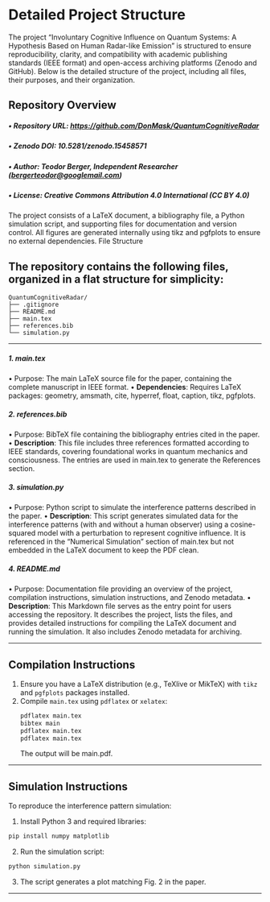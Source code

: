 # Detailed Project Structure
The project “Involuntary Cognitive Influence on Quantum Systems: A Hypothesis Based on Human Radar-like Emission” is structured to ensure reproducibility, clarity, and compatibility with academic publishing standards (IEEE format) and open-access archiving platforms (Zenodo and GitHub). Below is the detailed structure of the project, including all files, their purposes, and their organization.

## Repository Overview
##### •  Repository URL: https://github.com/DonMask/QuantumCognitiveRadar
##### •  Zenodo DOI: 10.5281/zenodo.15458571
##### •  Author: Teodor Berger, Independent Researcher (bergerteodor@googlemail.com)
##### •  License: Creative Commons Attribution 4.0 International (CC BY 4.0)

The project consists of a LaTeX document, a bibliography file, a Python simulation script, and supporting files for documentation and version control. All figures are generated internally using tikz and pgfplots to ensure no external dependencies.
File Structure

## The repository contains the following files, organized in a flat structure for simplicity:
```
QuantumCognitiveRadar/
├── .gitignore
├── README.md
├── main.tex
├── references.bib
└── simulation.py
```
___
##### 1. main.tex
   •  Purpose: The main LaTeX source file for the paper, containing the complete manuscript in IEEE format.
   •  **Dependencies**: Requires LaTeX packages: geometry, amsmath, cite, hyperref, float, caption, tikz, pgfplots.
##### 2. references.bib
   •  Purpose: BibTeX file containing the bibliography entries cited in the paper.
   •  **Description**: This file includes three references formatted according to IEEE standards, covering foundational works         in quantum mechanics and consciousness. The entries are used in main.tex to generate the References section.
##### 3. simulation.py
   •  Purpose: Python script to simulate the interference patterns described in the paper.
   •  **Description**: This script generates simulated data for the interference patterns (with and without a human observer)         using a cosine-squared model with a perturbation to represent cognitive influence. It is referenced in the “Numerical           Simulation” section of main.tex but not embedded in the LaTeX document to keep the PDF clean.
##### 4. README.md
   •  Purpose: Documentation file providing an overview of the project, compilation instructions, simulation instructions, and        Zenodo metadata.
   •  **Description**: This Markdown file serves as the entry point for users accessing the repository. It describes the              project, lists the files, and provides detailed instructions for compiling the LaTeX document and running the simulation.       It also includes Zenodo metadata for archiving.
___
## Compilation Instructions
1. Ensure you have a LaTeX distribution (e.g., TeXlive or MikTeX) with `tikz` and `pgfplots` packages installed.
2. Compile `main.tex` using `pdflatex` or `xelatex`:
   ```bash
   pdflatex main.tex
   bibtex main
   pdflatex main.tex
   pdflatex main.tex
   ```
   The output will be main.pdf.
___
## Simulation Instructions
To reproduce the interference pattern simulation:
1.  Install Python 3 and required libraries:
```bash
pip install numpy matplotlib
```
2.  Run the simulation script:
```bash
python simulation.py
```
3.  The script generates a plot matching Fig. 2 in the paper.
___

